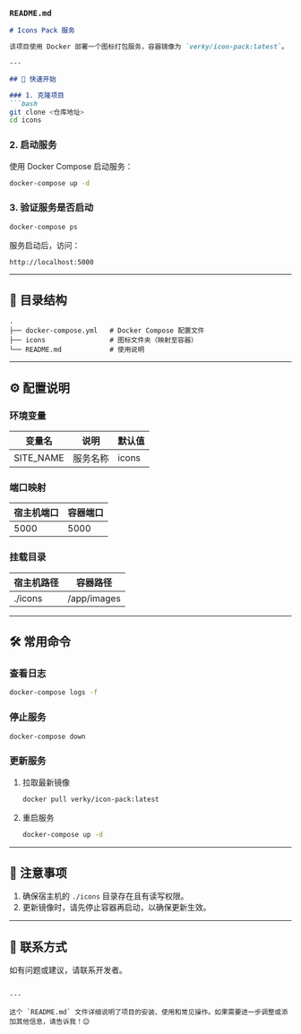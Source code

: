 ### `README.md`

````markdown
# Icons Pack 服务

该项目使用 Docker 部署一个图标打包服务，容器镜像为 `verky/icon-pack:latest`。

---

## 🚀 快速开始

### 1. 克隆项目
```bash
git clone <仓库地址>
cd icons
````

### 2. 启动服务

使用 Docker Compose 启动服务：

```bash
docker-compose up -d
```

### 3. 验证服务是否启动

```bash
docker-compose ps
```

服务启动后，访问：

```
http://localhost:5000
```

---

## 📂 目录结构

```
.
├── docker-compose.yml   # Docker Compose 配置文件
├── icons                # 图标文件夹（映射至容器）
└── README.md            # 使用说明
```

---

## ⚙️ 配置说明

### 环境变量

| 变量名        | 说明   | 默认值   |
| ---------- | ---- | ----- |
| SITE\_NAME | 服务名称 | icons |

### 端口映射

| 宿主机端口 | 容器端口 |
| ----- | ---- |
| 5000  | 5000 |

### 挂载目录

| 宿主机路径   | 容器路径        |
| ------- | ----------- |
| ./icons | /app/images |

---

## 🛠️ 常用命令

### 查看日志

```bash
docker-compose logs -f
```

### 停止服务

```bash
docker-compose down
```

### 更新服务

1. 拉取最新镜像

   ```bash
   docker pull verky/icon-pack:latest
   ```
2. 重启服务

   ```bash
   docker-compose up -d
   ```

---

## 📌 注意事项

1. 确保宿主机的 `./icons` 目录存在且有读写权限。
2. 更新镜像时，请先停止容器再启动，以确保更新生效。

---

## 💬 联系方式

如有问题或建议，请联系开发者。

```

---

这个 `README.md` 文件详细说明了项目的安装、使用和常见操作。如果需要进一步调整或添加其他信息，请告诉我！😊
```
